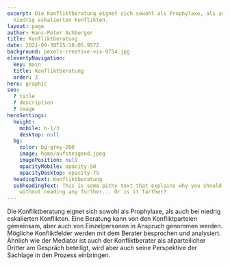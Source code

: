 ```yaml
---
excerpt: Die Konfliktberatung eignet sich sowohl als Prophylaxe, als auch bei
  niedrig eskalierten Konflikten.
layout: page
author: Hans-Peter Achberger
title: Konfliktberatung
date: 2021-09-30T15:18:05.957Z
background: pexels-creative-vix-9754.jpg
eleventyNavigation:
  key: main
  title: Konfliktberatung
  order: 3
hero: graphic
seo:
  ? title
  ? description
  ? image
heroSettings:
  height:
    mobile: h-1/3
    desktop: null
  bg:
    color: bg-grey-200
    image: home/aufsteigend.jpeg
    imagePosition: null
    opacityMobile: opacity-50
    opacityDesktop: opacity-75
  headingText: Konfliktberatung
  subheadingText: This is some pithy text that explains why you should hire us
    without reading any further... Or is it farther?
---
```


Die Konfliktberatung eignet sich sowohl als Prophylaxe, als auch bei niedrig eskalierten Konflikten. Eine Beratung kann von den Konfliktparteien gemeinsam, aber auch von Einzelpersonen in Anspruch genommen werden. Mögliche Konfliktfelder werden mit dem Berater besprochen und analysiert. Ähnlich wie der Mediator ist auch der Konfliktberater als allparteilicher Dritter am Gespräch beteiligt, wird aber auch seine Perspektive der Sachlage in den Prozess einbringen.
